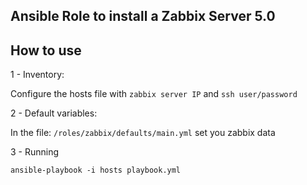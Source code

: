 Ansible Role to install a Zabbix Server 5.0
----

How to use
----

1 - Inventory:

Configure the hosts file with `zabbix server IP` and `ssh user/password`


2 - Default variables:

In the file: `/roles/zabbix/defaults/main.yml` set you zabbix data


3 - Running

`ansible-playbook -i hosts playbook.yml`